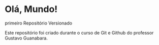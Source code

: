 # Olá, Mundo!
 primeiro Repositório Versionado

 Este repositório foi criado durante o curso de Git e Github do professor Gustavo Guanabara.
